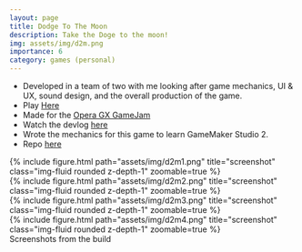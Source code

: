 ```yaml
---
layout: page
title: Dodge To The Moon
description: Take the Doge to the moon!
img: assets/img/d2m.png
importance: 6
category: games (personal)
---
```

 * Developed in a team of two with me looking after game mechanics, UI & UX, sound design, and the overall production of the game.
 * Play [Here](https://gamejolt.com/games/doge2themoon/636263) 
 * Made for the [Opera GX GameJam](https://gamejolt.com/c/gamemaker/ogxgj)
 * Watch the devlog [here](https://youtu.be/bzKPQ8AuJ9Q)
 * Wrote the mechanics for this game to learn GameMaker Studio 2.
 * Repo [here](https://github.com/aniketrajnish/operagx-gamejam-speedrun)

<div class="row">
    <div class="col-sm mt-3 mt-md-0">
        {% include figure.html path="assets/img/d2m1.png" title="screenshot" class="img-fluid rounded z-depth-1" zoomable=true %}
    </div>
    <div class="col-sm mt-3 mt-md-0">
        {% include figure.html path="assets/img/d2m2.png" title="screenshot" class="img-fluid rounded z-depth-1" zoomable=true %}
    </div>
    <div class="col-sm mt-3 mt-md-0">
        {% include figure.html path="assets/img/d2m3.png" title="screenshot" class="img-fluid rounded z-depth-1" zoomable=true %}
    </div>
    <div class="col-sm mt-3 mt-md-0">
        {% include figure.html path="assets/img/d2m4.png" title="screenshot" class="img-fluid rounded z-depth-1" zoomable=true %}
    </div>
</div>

<div class="caption">
    Screenshots from the build
</div>